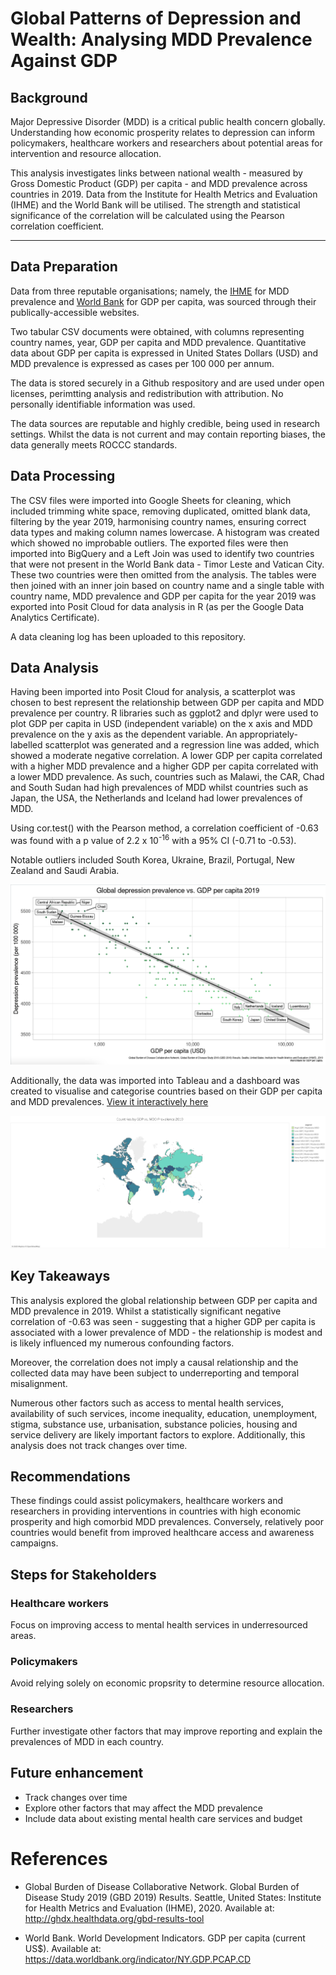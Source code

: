 # Global Patterns of Depression and Wealth: Analysing MDD Prevalence Against GDP

## Background

Major Depressive Disorder (MDD) is a critical public health concern globally. Understanding how economic prosperity relates to depression can inform policymakers, healthcare workers and researchers about potential areas for intervention and resource allocation. 

This analysis investigates links between national wealth - measured by Gross Domestic Product (GDP) per capita -  and MDD prevalence across countries in 2019. Data from the Institute for Health Metrics and Evaluation (IHME) and the World Bank will be utilised. The strength and statistical significance of the correlation will be calculated using the Pearson correlation coefficient. 

---
## Data Preparation

Data from three reputable organisations; namely, the [IHME](https://ourworldindata.org/grapher/depressive-disorders-prevalence-vs-gdp-per-capita) for MDD prevalence and [World Bank](https://data.worldbank.org/indicator/NY.GDP.PCAP.CD) for GDP per capita, was sourced through their publically-accessible websites. 

Two tabular CSV documents were obtained, with columns representing country names, year, GDP per capita and MDD prevalence. Quantitative data about GDP per capita is expressed in United States Dollars (USD) and MDD prevalence is expressed as cases per 100 000 per annum. 

The data is stored securely in a Github respository and are used under open licenses, perimtting analysis and redistribution with attribution. No personally identifiable information was used. 

The data sources are reputable and highly credible, being used in research settings. Whilst the data is not current and may contain reporting biases, the data generally meets ROCCC standards.

## Data Processing

The CSV files were imported into Google Sheets for cleaning, which included trimming white space, removing duplicated, omitted blank data, filtering by the year 2019, harmonising country names, ensuring correct data types and making column names lowercase. A histogram was created which showed no improbable outliers. The exported files were then imported into BigQuery and a Left Join was used to identify two countries that were not present in the World Bank data - Timor Leste and Vatican City. These two countries were then omitted from the analysis. The tables were then joined with an inner join based on country name and a single table with country name, MDD prevalence and GDP per capita for the year 2019 was exported into Posit Cloud for data analysis in R (as per the Google Data Analytics Certificate).

A data cleaning log has been uploaded to this repository. 

## Data Analysis

Having been imported into Posit Cloud for analysis, a scatterplot was chosen to best represent the relationship between GDP per capita and MDD prevalence per country. R libraries such as ggplot2 and dplyr were used to plot GDP per capita in USD (independent variable) on the x axis and MDD prevalence on the y axis as the dependent variable. An appropriately-labelled scatterplot was generated and a regression line was added, which showed a moderate negative correlation. A lower GDP per capita correlated with a higher MDD prevalence and a higher GDP per capita correlated with a lower MDD prevalence. As such, countries such as Malawi, the CAR, Chad and South Sudan had high prevalences of MDD whilst countries such as Japan, the USA, the Netherlands and Iceland had lower prevalences of MDD. 

Using cor.test() with the Pearson method, a correlation coefficient of -0.63 was found with a p value of 2.2 x 10<sup>-16</sup> with a 95% CI (-0.71 to -0.53). 

Notable outliers included South Korea, Ukraine, Brazil, Portugal, New Zealand and Saudi Arabia. 

<p align = "center">
  <img src = "/plots/scatterplot.png">
</p>

Additionally, the data was imported into Tableau and a dashboard was created to visualise and categorise countries based on their GDP per capita and MDD prevalences. 
[View it interactively here](https://public.tableau.com/app/profile/bhavik.daya/viz/GlobalPatternsofDepressionandWealthAnalyzingMDDPrevalenceAgainstGDP/Sheet1#1)
<p align = "center">
  <img src = "/plots/dashboard.png">
</p>

## Key Takeaways

This analysis explored the global relationship between GDP per capita and MDD prevalence in 2019. Whilst a statistically significant negative correlation of -0.63 was seen - suggesting that a higher GDP per capita is associated with a lower prevalence of MDD - the relationship is modest and is likely influenced my numerous confounding factors. 

Moreover, the correlation does not imply a causal relationship and the collected data may have been subject to underreporting and temporal misalignment. 

Numerous other factors such as access to mental health services, availability of such services, income inequality, education, unemployment, stigma, substance use, urbanisation, substance policies, housing and service delivery are likely important factors to explore. Additionally, this analysis does not track changes over time. 

## Recommendations

These findings could assist policymakers, healthcare workers and researchers in providing interventions in countries with high economic prosperity and high comorbid MDD prevalences. Conversely, relatively poor countries would benefit from improved healthcare access and awareness campaigns. 

## Steps for Stakeholders

### Healthcare workers
Focus on improving access to mental health services in underresourced areas. 

### Policymakers
Avoid relying solely on economic propsrity to determine resource allocation. 

### Researchers
Further investigate other factors that may improve reporting and explain the prevalences of MDD in each country.

## Future enhancement

- Track changes over time
- Explore other factors that may affect the MDD prevalence
- Include data about existing mental health care services and budget

# References

- Global Burden of Disease Collaborative Network. Global Burden of Disease Study 2019 (GBD 2019) Results. Seattle, United States: Institute for Health Metrics and Evaluation (IHME), 2020. Available at: http://ghdx.healthdata.org/gbd-results-tool

- World Bank. World Development Indicators. GDP per capita (current US$). Available at: https://data.worldbank.org/indicator/NY.GDP.PCAP.CD
